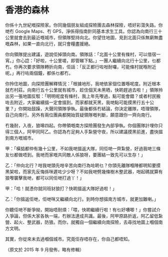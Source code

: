 # 香港的森林

你係十九世紀嘅探險家。你同幾個朋友組成探險團去森林探險，唔好彩蕩失路。你哋冇 Google Maps、冇 GPS，淨係得指南針同基本求生工具。你認為向南行三十公里就會去到最近嘅城市，但領隊堅持向北。你望住地圖，見到北面只係無窮無盡嘅森林，如果一直向北行，就只會糧盡援絕。

你向領隊提出建議，遊說佢掉頭向南。領隊話：「北面十公里有條村，可以借宿一宵。」你心諗：「好啦，十公里嗟，即管睇下點。」一團人繼續向北行十公里，乜都冇。你再次要求領隊轉折向南，佢話：「反正都行咗咁耐囉，可能條村就喺附近呢。」再行咗兩個鐘，都係乜都冇。

你拎住地圖，向探險團解釋情況：「根據地形，我哋依家個位置喺呢度。附近根本就冇村莊。向南行五十公里就有城市，趁住個天未黑晒，快啲趕過去啦！」領隊拎出另一張地圖反駁：「明明呢度有條村，我上年先嚟過，點可能會錯？或者村民搬咗去附近，大家繼續搵一定會搵到。而家都就天黑，我哋點可能摸黑行五十公里？」你開始鼓躁，大聲同領隊爭執。最後都係冇結論，你決定離隊，唔理領隊，自己向南行。另外有兩位團員都開始質疑領隊嘅判斷，願意跟你一齊向南行。

冇幾耐，入夜，狼嗥四起。你帶領嘅南方探險團發生內部爭執。你個團隊計埋你只得三個人，阿甲同阿乙。你認為冇足夠人手紮營守夜，所以建議摸黑前進，盡快搵到南方嘅城市。

甲：「橫掂都仲有幾十公里，不如我哋搵返大隊，同佢哋一齊紮營，好過我哋三條友乜都做唔到。我哋而家嘅共同敵人係狼呀，要團結一致先可以生存！」

乙：「仲向北行？咁我哋頭先咁辛苦向南行為咗啲乜？你頭先離隊嗰陣都明知要摸黑架啦，而家先反悔係咪遲咗少少呀？不如我哋劈幾條樹木整武器，咁起碼就算有狼嚟襲擊我哋，都可以同佢哋打過丫！」

甲：「哈！就憑你就同班豺狼打？快啲搵返大隊好過啦！」

乙：「你搵返佢哋，佢哋咪又繼續向北行。到時你想搵南方城市，就更加難喇。」

你聽佢哋不斷爭拗，開始唔耐煩：「喂，快啲繼續行啦！有乜好嘈唧！」你嘗試介入爭論，但係大家各執一端，冇辦法達成共識。最後，阿甲原路折返，阿乙留低紮營、起火、整武器，防狼。而你，就獨自一個繼續向南探險，去尋找地圖上嗰個南方文明。

其實，你從來未去過嗰個城市。究竟佢存唔存在，你自己都唔知。

（原文於 2015 年 9 月發佈，略有修輯）

